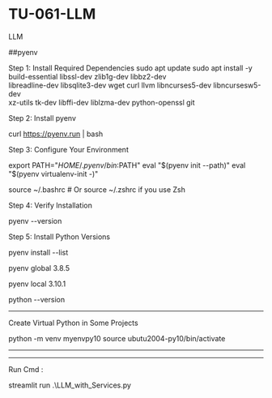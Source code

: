 # TU-061-LLM
LLM

##pyenv

Step 1: Install Required Dependencies
sudo apt update
sudo apt install -y build-essential libssl-dev zlib1g-dev libbz2-dev \
libreadline-dev libsqlite3-dev wget curl llvm libncurses5-dev libncursesw5-dev \
xz-utils tk-dev libffi-dev liblzma-dev python-openssl git



Step 2: Install pyenv

curl https://pyenv.run | bash



Step 3: Configure Your Environment

export PATH="$HOME/.pyenv/bin:$PATH"
eval "$(pyenv init --path)"
eval "$(pyenv virtualenv-init -)"

source ~/.bashrc  # Or source ~/.zshrc if you use Zsh



Step 4: Verify Installation

pyenv --version

Step 5: Install Python Versions

pyenv install --list


pyenv global 3.8.5



pyenv local 3.10.1


python --version

******************************************************************
Create Virtual Python in Some Projects

python -m venv myenvpy10
source ubutu2004-py10/bin/activate

******************************************************************






******************************************************************



Run Cmd : 

 streamlit run .\LLM_with_Services.py




